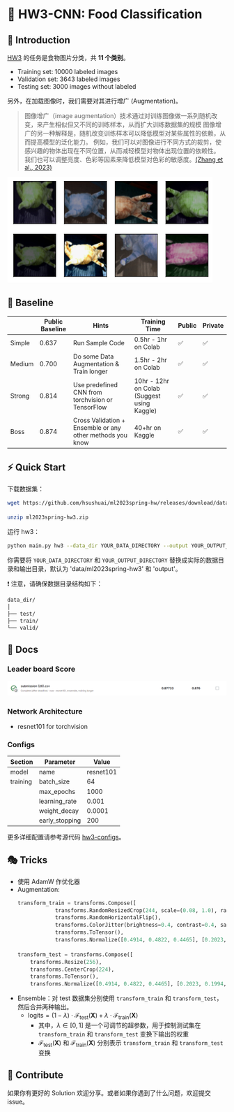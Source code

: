 # 🥞 HW3-CNN: Food Classification

## 📖 Introduction

[HW3](https://www.kaggle.com/competitions/ml2023spring-hw3) 的任务是食物图片分类，共 **11 个类别**。

- Training set: 10000 labeled images
- Validation set: 3643 labeled images
- Testing set: 3000 images without labeled

另外，在加载图像时，我们需要对其进行增广 (Augmentation)。

> 图像增广（image augmentation）技术通过对训练图像做一系列随机改变，来产生相似但又不同的训练样本，从而扩大训练数据集的规模
> 图像增广的另一种解释是，随机改变训练样本可以降低模型对某些属性的依赖，从而提高模型的泛化能力。
> 例如，我们可以对图像进行不同方式的裁剪，使感兴趣的物体出现在不同位置，从而减轻模型对物体出现位置的依赖性。
> 我们也可以调整亮度、色彩等因素来降低模型对色彩的敏感度。[(Zhang et al., 2023)](https://zh.d2l.ai/)

![augmentation](misc/hw3-augmentation.png)

## 🎯 Baseline

|        | Public Baseline | Hints                                                     | Training Time                               | Public | Private |
|--------|-----------------|-----------------------------------------------------------|---------------------------------------------|--------|---------|
| Simple | 0.637           | Run Sample Code                                           | 0.5hr - 1hr on Colab                        | ✅      | ✅       |
| Medium | 0.700           | Do some Data Augmentation & Train longer                  | 1.5hr - 2hr on Colab                        | ✅      | ✅       |
| Strong | 0.814           | Use predefined CNN from torchvision or TensorFlow         | 10hr - 12hr on Colab (Suggest using Kaggle) | ✅      | ✅       |
| Boss   | 0.874           | Cross Validation + Ensemble or any other methods you know | 40+hr on Kaggle                             | ✅      | ✅       |

## ⚡ Quick Start

下载数据集：

```bash
wget https://github.com/hsushuai/ml2023spring-hw/releases/download/dataset/ml2023spring-hw3.zip

unzip ml2023spring-hw3.zip
```

运行 hw3：

```bash
python main.py hw3 --data_dir YOUR_DATA_DIRECTORY --output YOUR_OUTPUT_DIRECTORY
```

你需要将 `YOUR_DATA_DIRECTORY` 和 `YOUR_OUTPUT_DIRECTORY` 替换成实际的数据目录和输出目录，默认为 'data/ml2023spring-hw3'
和 'output'。

❗ 注意，请确保数据目录结构如下：

```text
data_dir/
│
├── test/
├── train/
└── valid/
```

## 📕 Docs

### Leader board Score

![score](misc/hw3-score.png)

### Network Architecture

- resnet101 for torchvision

### Configs

| Section  | Parameter      | Value     |
|----------|----------------|-----------|
| model    | name           | resnet101 |
| training | batch_size     | 64        |
|          | max_epochs     | 1000      |
|          | learning_rate  | 0.001     |
|          | weight_decay   | 0.0001    |
|          | early_stopping | 200       |

更多详细配置请参考源代码 [hw3-configs](../configs/hw3-config.yaml)。

## 🎭 Tricks

- 使用 AdamW 作优化器
- Augmentation:
  ```python
  transform_train = transforms.Compose([
              transforms.RandomResizedCrop(244, scale=(0.08, 1.0), ratio=(3.0 / 4.0, 4.0 / 3.0)),
              transforms.RandomHorizontalFlip(),
              transforms.ColorJitter(brightness=0.4, contrast=0.4, saturation=0.4),
              transforms.ToTensor(),
              transforms.Normalize([0.4914, 0.4822, 0.4465], [0.2023, 0.1994, 0.2010])])

  transform_test = transforms.Compose([
      transforms.Resize(256),
      transforms.CenterCrop(224),
      transforms.ToTensor(),
      transforms.Normalize([0.4914, 0.4822, 0.4465], [0.2023, 0.1994, 0.2010])])
  ```
- Ensemble：对 test 数据集分别使用 `transform_train` 和 `transform_test`，然后合并两种输出。
    - $\text{logits} = (1-\lambda) \cdot \mathcal{F}_\text{test}(\mathbf{X}) + \lambda \cdot \mathcal{F}_\text{train}(
      \mathbf{X})$
        - 其中，$\lambda \in [0, 1]$ 是一个可调节的超参数，用于控制测试集在 `transform_train` 和 `transform_test` 变换下输出的权重
        - $\mathcal{F}_\text{test}(\mathbf{X})$ 和 $\mathcal{F}_\text{train}(\mathbf{X})$ 分别表示 `transform_train`
          和 `transform_test` 变换

## 🙌 Contribute

如果你有更好的 Solution 欢迎分享。或者如果你遇到了什么问题，欢迎提交 issue。

